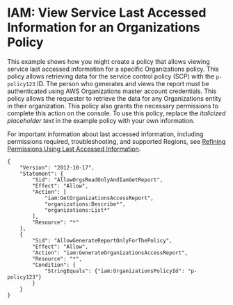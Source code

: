 # IAM: View Service Last Accessed Information for an Organizations Policy<a name="reference_policies_examples_iam_service-accessed-data-orgs"></a>

This example shows how you might create a policy that allows viewing service last accessed information for a specific Organizations policy\. This policy allows retrieving data for the service control policy \(SCP\) with the `p-policy123` ID\. The person who generates and views the report must be authenticated using AWS Organizations master account credentials\. This policy allows the requester to retrieve the data for any Organizations entity in their organization\. This policy also grants the necessary permissions to complete this action on the console\. To use this policy, replace the *italicized placeholder text* in the example policy with your own information\.

For important information about last accessed information, including permissions required, troubleshooting, and supported Regions, see [Refining Permissions Using Last Accessed Information](access_policies_access-advisor.md)\.

```
{
    "Version": "2012-10-17",
    "Statement": {
        "Sid": "AllowOrgsReadOnlyAndIamGetReport",
        "Effect": "Allow",
        "Action": [
            "iam:GetOrganizationsAccessReport",
            "organizations:Describe*",
            "organizations:List*"
        ],
        "Resource": "*"
    },
    {
        "Sid": "AllowGenerateReportOnlyForThePolicy",
        "Effect": "Allow",
        "Action": "iam:GenerateOrganizationsAccessReport",
        "Resource": "*",
        "Condition": {
            "StringEquals": {"iam:OrganizationsPolicyId": "p-policy123"}
        }
    }
}
```